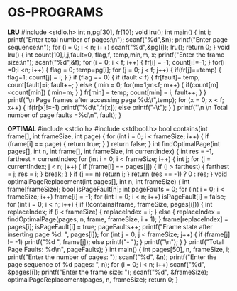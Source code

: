 # OS-PROGRAMS

**LRU**
#include <stdio.h>
int n,pg[30], fr[10];
void lru();
int main()
{
int i;
printf("Enter total number of pages:\n"); 
scanf("%d",&n);
printf("Enter page sequence:\n");
for (i = 0; i < n; i++)
scanf("%d",&pg[i]);
lru();
return 0;
}
void lru()
{
int count[10],i,j,fault=0, flag,f, temp,min,m, x;
printf("Enter the frame size:\n"); 
scanf("%d",&f);
for (i = 0; i < f; i++)
{
fr[i] = -1;
count[i]=-1;
}
for(i =0;i <n; i++)
{
flag = 0; temp=pg[i];
for (j = 0; j < f; j++)
{
if(fr[j]==temp)
{
flag=1;
count[j] = i;
}
} 
if (flag == 0)
{
if (fault < f)
{
fr[fault]= temp;
count[fault]=i;
fault++;
}
else
{
min = 0;
for(m=1;m<f; m++)
{
if(count[m]<count[min])
{
min=m;
}
}
fr[min] = temp;
count[min] = i;
fault++;
}
}
printf("\n Page frames after accessing page %d:\t",temp); 
for (x = 0; x < f; x++)
{
if(fr[x]!=-1)
printf("%d\t",fr[x]);
else
printf("-\t");
}
}
printf("\n \n Total number of page faults =%d\n", fault);
}

**OPTIMAL**
#include <stdio.h>
#include <stdbool.h>
bool contains(int frame[], int frameSize, int page)
{
 for (int i = 0; i < frameSize; i++) 
{
 if (frame[i] == page)
{
 return true;
 }
 }
 return false;
}
int findOptimalPage(int pages[], int n, int frame[], int frameSize, int currentIndex) 
{
 int res = -1, farthest = currentIndex;
 for (int i = 0; i < frameSize; i++)
{
 int j;
 for (j = currentIndex; j < n; j++)
{
 if (frame[i] == pages[j])
{
 if (j > farthest) 
{
farthest = j;
 res = i;
 }
 break;
 }
 }
 if (j == n)
 return i;
 }
 return (res == -1) ? 0 : res;
}
void optimalPageReplacement(int pages[], int n, int frameSize) 
{
 int frame[frameSize];
 bool isPageFault[n];
 int pageFaults = 0;
 for (int i = 0; i < frameSize; i++)
 frame[i] = -1;
 for (int i = 0; i < n; i++)
 isPageFault[i] = false;
 for (int i = 0; i < n; i++)
{
 if (!contains(frame, frameSize, pages[i])) 
{
 int replaceIndex;
 if (i < frameSize) 
{
 replaceIndex = i;
 }
else
{
 replaceIndex = findOptimalPage(pages, n, frame, frameSize, i + 1);
 }
 frame[replaceIndex] = pages[i];
 isPageFault[i] = true;
 pageFaults++;
 printf("Frame state after inserting page %d: ", pages[i]);
 for (int j = 0; j < frameSize; j++)
{
 if (frame[j] != -1)
 printf("%d ", frame[j]);
 else
 printf("- ");
}
printf("\n");
 }
 }
 printf("Total Page Faults: %d\n", pageFaults);
}
int main() 
{
 int pages[50], n, frameSize, i;
 printf("Enter the number of pages: ");
 scanf("%d", &n);
 printf("Enter the page sequence of %d pages: ", n);
 for (i = 0; i < n; i++)
 scanf("%d", &pages[i]);
 printf("Enter the frame size: ");
 scanf("%d", &frameSize);
 optimalPageReplacement(pages, n, frameSize);
return 0;
}
